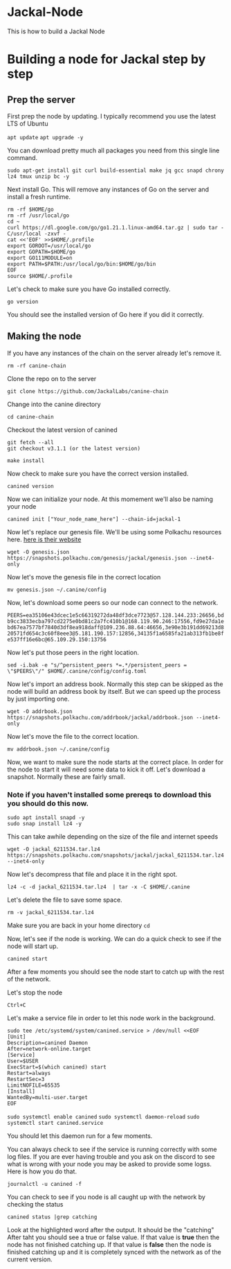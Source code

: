 # Jackal-Node
This is how to build a Jackal Node


# Building a node for Jackal step by step

## Prep the server

First prep the node by updating.  I typically recommend you use the latest LTS of Ubuntu

`apt update`
`apt upgrade -y`

You can download pretty much all packages you need from this single line command. 

`sudo apt-get install git curl build-essential make jq gcc snapd chrony lz4 tmux unzip bc -y`

Next install Go.  This will remove any instances of Go on the server and install a fresh runtime.
```
rm -rf $HOME/go
rm -rf /usr/local/go
cd ~
curl https://dl.google.com/go/go1.21.1.linux-amd64.tar.gz | sudo tar -C/usr/local -zxvf -
cat <<'EOF' >>$HOME/.profile
export GOROOT=/usr/local/go
export GOPATH=$HOME/go
export GO111MODULE=on
export PATH=$PATH:/usr/local/go/bin:$HOME/go/bin
EOF
source $HOME/.profile
```

Let's check to make sure you have Go installed correctly.

`go version`

You should see the installed version of Go here if you did it correctly. 

## Making the node

If you have any instances of the chain on the server already let's remove it.

`rm -rf canine-chain`

Clone the repo on to the server

`git clone https://github.com/JackalLabs/canine-chain`

Change into the canine directory

`cd canine-chain`

Checkout the latest version of canined

```
git fetch --all
git checkout v3.1.1 (or the latest version)
```
`make install`

Now check to make sure you have the correct version installed.  

`canined version`

Now we can initialize your node.  At this momement we'll also be naming your node

`canined init ["Your_node_name_here"] --chain-id=jackal-1`

Now let's replace our genesis file. We'll be using some Polkachu resources here.
[here is their website](https://polkachu.com/networks/jackal)


`wget -O genesis.json https://snapshots.polkachu.com/genesis/jackal/genesis.json --inet4-only`

Now let's move the genesis file in the correct location

`mv genesis.json ~/.canine/config`

Now, let's download some peers so our node can connect to the network.

`PEERS=ea35106e43dcec1e5c66319272da48df3dce7723@57.128.144.233:26656,bdb9cc3833ecba797cd2275e0bd81c2a7fc410b1@168.119.90.246:17556,fd9e27da1ebd67ea7577bf7840d3df8ea918daff@109.236.88.64:46656,3e90e3b191dd69213d820571fd654c3c60f8eee3@5.181.190.157:12856,34135f1a6585fa21ab313fb1be8fe537ff16e6bc@65.109.29.150:13756`

Now let's put those peers in the right location.

`sed -i.bak -e "s/^persistent_peers *=.*/persistent_peers = \"$PEERS\"/" $HOME/.canine/config/config.toml`

Now let's import an address book.  Normally this step can be skipped as the node will build an address book by itself.  But we can speed up the process by just importing one.

`wget -O addrbook.json https://snapshots.polkachu.com/addrbook/jackal/addrbook.json --inet4-only`

Now let's move the file to the correct location.

`mv addrbook.json ~/.canine/config`

Now, we want to make sure the node starts at the correct place.  In order for the node to start it will need some data to kick it off.  Let's download a snapshot. Normally these are fairly small.

### Note if you haven't installed some prereqs to download this you should do this now.

```
sudo apt install snapd -y
sudo snap install lz4 -y
```

This can take awhile depending on the size of the file and internet speeds

`wget -O jackal_6211534.tar.lz4 https://snapshots.polkachu.com/snapshots/jackal/jackal_6211534.tar.lz4 --inet4-only`

Now let's decompress that file and place it in the right spot.

`lz4 -c -d jackal_6211534.tar.lz4  | tar -x -C $HOME/.canine`

Let's delete the file to save some space.

`rm -v jackal_6211534.tar.lz4`

Make sure you are back in your home directory `cd`

Now, let's see if the node is working.  We can do a quick check to see if the node will start up.

`canined start`

After a few moments you should see the node start to catch up with the rest of the network.

Let's stop the node

`Ctrl+C`

Let's make a service file in order to let this node work in the background.

```
sudo tee /etc/systemd/system/canined.service > /dev/null <<EOF
[Unit]
Description=canined Daemon
After=network-online.target
[Service]
User=$USER
ExecStart=$(which canined) start
Restart=always
RestartSec=3
LimitNOFILE=65535
[Install]
WantedBy=multi-user.target
EOF
```

`sudo systemctl enable canined`
`sudo systemctl daemon-reload`
`sudo systemctl start canined.service`

You should let this daemon run for a few moments.  

You can always check to see if the service is running correctly with some log files.  If you are ever having trouble and you ask on the discord to see what is wrong with your node you may be asked to provide some logss.  Here is how you do that.

`journalctl -u canined -f`

You can check to see if you node is all caught up with the network by checking the status

`canined status |grep catching`

Look at the highlighted word after the output.  It should be the "catching"  After taht you should see a true or false value.  If that value is **true** then the node has not finished catching up.  If that value is **false** then the node is finished catching up and it is completely synced with the network as of the current version.













